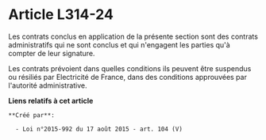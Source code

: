 # Article L314-24

Les contrats conclus en application de la présente section sont des contrats administratifs qui ne sont conclus et qui
n'engagent les parties qu'à compter de leur signature. 

Les contrats prévoient dans quelles conditions ils peuvent être suspendus ou résiliés par Electricité de France, dans des
conditions approuvées par l'autorité administrative.

**Liens relatifs à cet article**

	**Créé par**:

	  - Loi n°2015-992 du 17 août 2015 - art. 104 (V)
